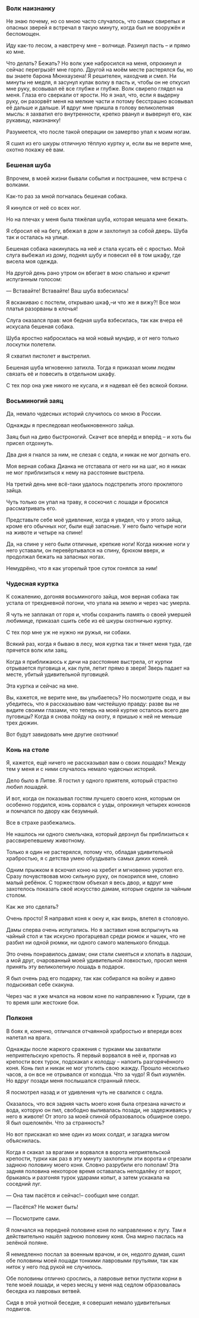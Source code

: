 ### Волк наизнанку

Не знаю почему, но со мною часто случалось, что самых свирепых и опасных зверей я встречал в такую минуту, когда был не вооружён и беспомощен.

Иду как-то лесом, а навстречу мне – волчище.
Разинул пасть – и прямо ко мне.

Что делать?
Бежать?
Но волк уже набросился на меня, опрокинул и сейчас перегрызёт мне горло.
Другой на моём месте растерялся бы, но вы знаете барона Мюнхаузена!
Я решителен, находчив и смел.
Ни минуты не медля, я засунул кулак волку в пасть и, чтобы он не откусил мне руку, всовывал её все глубже и глубже.
Волк свирепо глядел на меня.
Глаза его сверкали от ярости.
Но я знал, что, если я выдерну руку, он разорвёт меня на мелкие части и потому бесстрашно всовывал её дальше и дальше.
И вдруг мне пришла в голову великолепная мысль: я захватил его внутренности, крепко рванул и вывернул его, как рукавицу, наизнанку!

Разумеется, что после такой операции он замертво упал к моим ногам.

Я сшил из его шкуры отличную тёплую куртку и, если вы не верите мне, охотно покажу её вам.

### Бешеная шуба

Впрочем, в моей жизни бывали события и пострашнее, чем встреча с волками.

Как-то раз за мной погналась бешеная собака.

Я кинулся от неё со всех ног.

Но на плечах у меня была тяжёлая шуба, которая мешала мне бежать.

Я сбросил её на бегу, вбежал в дом и захлопнул за собой дверь.
Шуба так и осталась на улице.

Бешеная собака накинулась на неё и стала кусать её с яростью.
Мой слуга выбежал из дому, поднял шубу и повесил её в том шкафу, где висела моя одежда.

На другой день рано утром он вбегает в мою спальню и кричит испуганным голосом:

— Вставайте!
Вставайте!
Ваш шуба взбесилась!

Я вскакиваю с постели, открываю шкаф,–и что же я вижу?!
Все мои платья разорваны в клочья!

Слуга оказался прав: моя бедная шуба взбесилась, так как вчера её искусала бешеная собака.

Шуба яростно набросилась на мой новый мундир, и от него только лоскутки полетели.

Я схватил пистолет и выстрелил.

Бешеная шуба мгновенно затихла.
Тогда я приказал моим людям связать её и повесить в отдельном шкафу.

С тех пор она уже никого не кусала, и я надевал её без всякой боязни.

### Восьминогий заяц

Да, немало чудесных историй случилось со мною в России.

Однажды я преследовал необыкновенного зайца.

Заяц был на диво быстроногий.
Скачет все вперёд и вперёд – и хоть бы присел отдохнуть.

Два дня я гнался за ним, не слезая с седла, и никак не мог догнать его.

Моя верная собака Дианка не отставала от него ни на шаг, но я никак не мог приблизиться к нему на расстояние выстрела.

На третий день мне всё-таки удалось подстрелить этого проклятого зайца.

Чуть только он упал на траву, я соскочил с лошади и бросился рассматривать его.

Представьте себе моё удивление, когда я увидел, что у этого зайца, кроме его обычных ног, были ещё запасные.
У него было четыре ноги на животе и четыре на спине!

Да, на спине у него были отличные, крепкие ноги!
Когда нижние ноги у него уставали, он перевёртывался на спину, брюхом вверх, и продолжал бежать на запасных ногах.

Немудрёно, что я как угорелый трое суток гонялся за ним!

### Чудесная куртка

К сожалению, догоняя восьминогого зайца, моя верная собака так устала от трехдневной погони, что упала на землю и через час умерла.

Я чуть не заплакал от горя и, чтобы сохранить память о своей умершей любимице, приказал сшить себе из её шкуры охотничью куртку.

С тех пор мне уж не нужно ни ружья, ни собаки.

Всякий раз, когда я бываю в лесу, моя куртка так и тянет меня туда, где прячется волк или заяц.

Когда я приближаюсь к дичи на расстояние выстрела, от куртки отрывается пуговица и, как пуля, летит прямо в зверя!
Зверь падает на месте, убитый удивительной пуговицей.

Эта куртка и сейчас на мне.

Вы, кажется, не верите мне, вы улыбаетесь?
Но посмотрите сюда, и вы убедитесь, что я рассказываю вам чистейшую правду: разве вы не видите своими глазами, что теперь на моей куртке осталось всего две пуговицы?
Когда я снова пойду на охоту, я пришью к ней не меньше трех дюжин.

Вот будут завидовать мне другие охотники!

### Конь на столе

Я, кажется, ещё ничего не рассказывал вам о своих лошадях?
Между тем у меня и с ними случалось немало чудесных историй.

Дело было в Литве.
Я гостил у одного приятеля, который страстно любил лошадей.

И вот, когда он показывал гостям лучшего своего коня, которым он особенно гордился, конь сорвался с узды, опрокинул четырех конюхов и помчался по двору как безумный.

Все в страхе разбежались.

Не нашлось ни одного смельчака, который дерзнул бы приблизиться к рассвирепевшему животному.

Только я один не растерялся, потому что, обладая удивительной храбростью, я с детства умею обуздывать самых диких коней.

Одним прыжком я вскочил коню на хребет и мгновенно укротил его.
Сразу почувствовав мою сильную руку, он покорился мне, словно малый ребёнок.
С торжеством объехал я весь двор, и вдруг мне захотелось показать своё искусство дамам, которые сидели за чайным столом.

Как же это сделать?

Очень просто!
Я направил коня к окну и, как вихрь, влетел в столовую.

Дамы сперва очень испугались.
Но я заставил коня вспрыгнуть на чайный стол и так искусно прогарцевал среди рюмок и чашек, что не разбил ни одной рюмки, ни одного самого маленького блюдца.

Это очень понравилось дамам; они стали смеяться и хлопать в ладоши, а мой друг, очарованный моей удивительной ловкостью, просил меня принять эту великолепную лошадь в подарок.

Я был очень рад его подарку, так как собирался на войну и давно подыскивал себе скакуна.

Через час я уже мчался на новом коне по направлению к Турции, где в то время шли жестокие бои.

### Полконя

В боях я, конечно, отличался отчаянной храбростью и впереди всех налетал на врага.

Однажды после жаркого сражения с турками мы захватили неприятельскую крепость.
Я первый ворвался в неё и, прогнав из крепости всех турок, подскакал к колодцу – напоить разгорячённого коня.
Конь пил и никак не мог утолить свою жажду.
Прошло несколько часов, а он все не отрывался от колодца.
Что за чудо!
Я был изумлён.
Но вдруг позади меня послышался странный плеск.

Я посмотрел назад и от удивления чуть не свалился с седла.

Оказалось, что вся задняя часть моего коня была отрезана начисто и вода, которую он пил, свободно выливалась позади, не задерживаясь у него в животе!
От этого за моей спиной образовалось обширное озеро.
Я был ошеломлён.
Что за странность?

Но вот прискакал ко мне один из моих солдат, и загадка мигом объяснилась.

Когда я скакал за врагами и ворвался в ворота неприятельской крепости, турки как раз в эту минуту захлопнули эти ворота и отрезали заднюю половину моего коня.
Словно разрубили его пополам!
Эта задняя половина некоторое время оставалась неподалёку от ворот, брыкаясь и разгоняя турок ударами копыт, а затем ускакала на соседний луг.

— Она там пасётся и сейчас!– сообщил мне солдат.

— Пасётся?
Не может быть!

— Посмотрите сами.

Я помчался на передней половине коня по направлению к лугу.
Там я действительно нашёл заднюю половину коня.
Она мирно паслась на зелёной поляне.

Я немедленно послал за военным врачом, и он, недолго думая, сшил обе половины моей лошади тонкими лавровыми прутьями, так как ниток у него под рукой не случилось.

Обе половины отлично срослись, а лавровые ветки пустили корни в теле моей лошади, и через месяц у меня над седлом образовалась беседка из лавровых ветвей.

Сидя в этой уютной беседке, я совершил немало удивительных подвигов.

